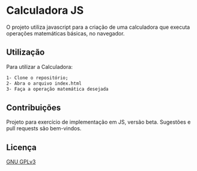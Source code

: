 # Calculadora JS
O projeto utiliza javascript para a criação de uma calculadora que executa operações matemáticas básicas, no navegador.

## Utilização

Para utilizar a Calculadora:
```html
1- Clone o repositório;
2- Abra o arquivo index.html
3- Faça a operação matemática desejada
```
## Contribuições
Projeto para exercício de implementação em JS, versão beta. 
Sugestões e pull requests são bem-vindos.

## Licença 
[GNU GPLv3](https://choosealicense.com/licenses/gpl-3.0/)
